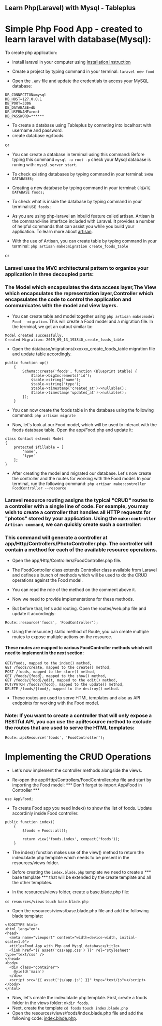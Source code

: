 ## Learn Php(Laravel) with Mysql - Tableplus

# Simple Php Food App - created to learn laravel with database(Mysql):

To create php application:

- Install laravel in your computer using [Installation Instruction](https://laravel.com/docs/5.8/installation)

- Create a project by typing command in your terminal: `laravel new food`

- Open the `.env` file and update the credentials to access your MySQL database:

```
DB_CONNECTION=mysql
DB_HOST=127.0.0.1
DB_PORT=3306
DB_DATABASE=db
DB_USERNAME=root
DB_PASSWORD=******
```

- To create a database using Tableplus by conneting into localhost with username and password.
- create database eg:foods

or
- You can create a database in ternimal using this command:
Before typing this command `mysql -u root -p` check your Mysql database is runing with: `mysql.server start`.

- To check existing databases by typing command in your terminal: `SHOW DATABASES;`

- Creating a new database by typing command in your terminal: `CREATE DATABASE foods;`

- To check what is inside the database by typing command in your terminal:`USE foods;`

- As you are using php-laravel an inbuild feature called artisan. Artisan is the command-line interface included with Laravel. It provides a number of helpful commands that can assist you while you build your application. To learn more about [artisan](https://laravel.com/docs/5.8/artisan).

- With the use of Artisan, you can create table by typing command in your terminal: `php artisan make:migration create_foods_table`

or

### Laravel uses the MVC architectural pattern to organize your application in three decoupled parts:

### The Model which encapsulates the data access layer,The View which encapsulates the representation layer,Controller which encapsulates the code to control the application and communicates with the model and view layers.

- You can create table and model together using `php artisan make:model Food --migration`. This will create a Food model and a migration file. In the terminal, we get an output similar to:

```
Model created successfully.
Created Migration: 2019_09_13_193840_create_foods_table
```

- Open the database/migrations/xxxxxx_create_foods_table migration file and update table accordingly.
```
public function up()
    {
        Schema::create('foods', function (Blueprint $table) {
            $table->bigIncrements('id');
            $table->string('name');
            $table->string('type');
            $table->timestamp('created_at')->nullable();
            $table->timestamp('updated_at')->nullable();
        });
    }
```

- You can now create the foods table in the database using the following command: `php artisan migrate`

- Now, let's look at our Food model, which will be used to interact with the foods database table. Open the app/Food.php and update it:

```
class Contact extends Model
{
    protected $fillable = [
        'name',
        'type'
    ];
}
```

- After creating the model and migrated our database. Let's now create the controller and the routes for working with the Food model. In your terminal, run the following command:
`php artisan make:controller FoodController --resource`

### Laravel resource routing assigns the typical "CRUD" routes to a controller with a single line of code. For example, you may wish to create a controller that handles all HTTP requests for "photos" stored by your application. Using the `make:controller Artisan command`, we can quickly create such a controller:

### This command will generate a controller at app/Http/Controllers/PhotoController.php. The controller will contain a method for each of the available resource operations.

- Open the app/Http/Controllers/FoodController.php file.

- The FoodController class extends Controller class available from Laravel and defines a bunch of methods which will be used to do the CRUD operations against the Food model.

- You can read the role of the method on the comment above it.

- Now we need to provide implementations for these methods.

- But before that, let's add routing. Open the routes/web.php file and update it accordingly:

```
Route::resource('foods', 'FoodController');
```
- Using the resource() static method of Route, you can create multiple routes to expose multiple actions on the resource.

#### These routes are mapped to various FoodController methods which will need to implement in the next section:

```
GET/foods, mapped to the index() method,
GET /foods/create, mapped to the create() method,
POST /foods, mapped to the store() method,
GET /foods/{food}, mapped to the show() method,
GET /foods/{food}/edit, mapped to the edit() method,
PUT/PATCH /foods/{food}, mapped to the update() method,
DELETE /foods/{food}, mapped to the destroy() method.
```
- These routes are used to serve HTML templates and also as API endpoints for working with the Food model.

### Note: If you want to create a controller that will only expose a RESTful API, you can use the apiResource method to exclude the routes that are used to serve the HTML templates:

`Route::apiResource('foods', 'FoodController');`

# Implementing the CRUD Operations
- Let's now implement the controller methods alongside the views.

- Re-open the app/Http/Controllers/FoodController.php file and start by importing the Food model:
*** Don't forget to import App\Food in Controller ***

`use App\Food;`

- To create Food app you need Index() to show the list of foods. Update accordinly inside Food controller.

```
public function index()
    {
        $foods = Food::all();

        return view('foods.index', compact('foods'));
    }
```
- The index() function makes use of the view() method to return the index.blade.php template which needs to be present in the resources/views folder.

- Before creating the `index.blade.php` template we need to create a *** base template *** that will be extended by the create template and all the other templates.

- In the resources/views folder, create a base.blade.php file:

`cd resources/views`
`touch base.blade.php`

- Open the resources/views/base.blade.php file and add the following blade template:

```
<!DOCTYPE html>
<html lang="en">
<head>
  <meta name="viewport" content="width=device-width, initial-scale=1.0">
  <title>Food App with Php and Mysql database</title>
  <link href="{{ asset('css/app.css') }}" rel="stylesheet" type="text/css" />
</head>
<body>
  <div class="container">
    @yield('main')
  </div>
  <script src="{{ asset('js/app.js') }}" type="text/js"></script>
</body>
</html>
```
- Now, let's create the index.blade.php template. First, create a foods folder in the views folder: `mkdir foods`.
- Next, create the template `cd foods` `touch index.blade.php`
- Open the resources/views/foods/index.blade.php file and add the following code: [index.blade.php](https://github.com/priyankamk/php-food-app/blob/master/resources/views/Foods/index.blade.php).







